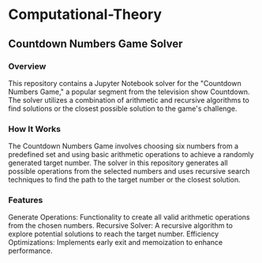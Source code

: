 # Computational-Theory


## Countdown Numbers Game Solver
### Overview
This repository contains a Jupyter Notebook solver for the "Countdown Numbers Game," a popular segment from the television show Countdown. The solver utilizes a combination of arithmetic and recursive algorithms to find solutions or the closest possible solution to the game's challenge.

### How It Works
The Countdown Numbers Game involves choosing six numbers from a predefined set and using basic arithmetic operations to achieve a randomly generated target number. The solver in this repository generates all possible operations from the selected numbers and uses recursive search techniques to find the path to the target number or the closest solution.

### Features
Generate Operations: Functionality to create all valid arithmetic operations from the chosen numbers.
Recursive Solver: A recursive algorithm to explore potential solutions to reach the target number.
Efficiency Optimizations: Implements early exit and memoization to enhance performance.
